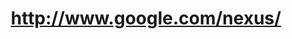 ---
layout: post
title: http://www.google.com/nexus/
image: google.comnexus-2011-10-20-clipped.png
---
